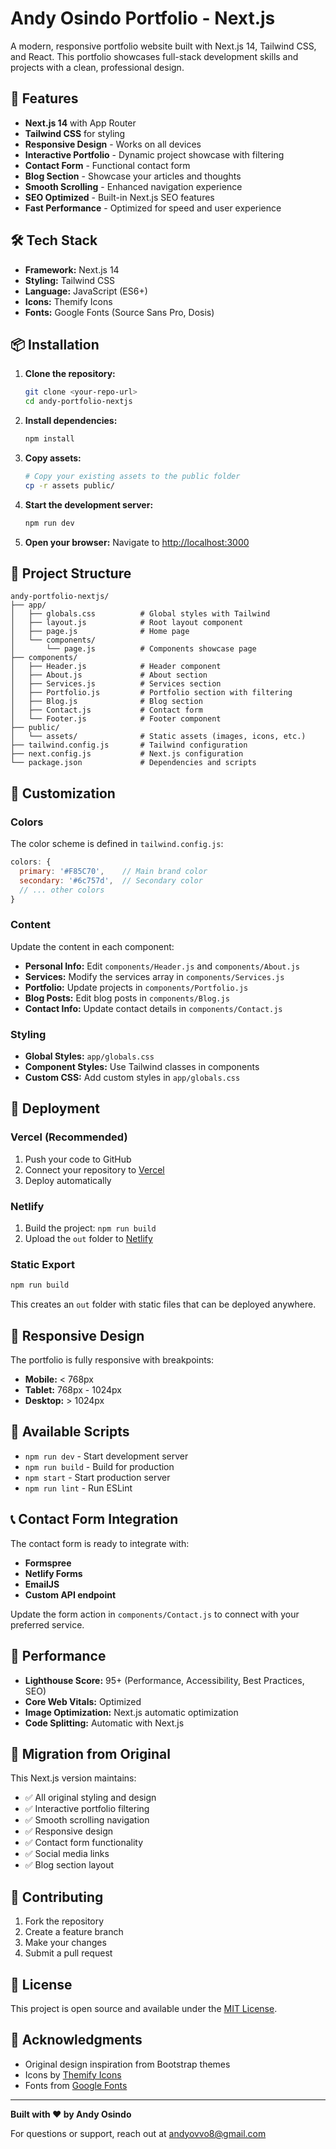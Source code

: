 # Andy Osindo Portfolio - Next.js

A modern, responsive portfolio website built with Next.js 14, Tailwind CSS, and React. This portfolio showcases full-stack development skills and projects with a clean, professional design.

## 🚀 Features

- **Next.js 14** with App Router
- **Tailwind CSS** for styling
- **Responsive Design** - Works on all devices
- **Interactive Portfolio** - Dynamic project showcase with filtering
- **Contact Form** - Functional contact form
- **Blog Section** - Showcase your articles and thoughts
- **Smooth Scrolling** - Enhanced navigation experience
- **SEO Optimized** - Built-in Next.js SEO features
- **Fast Performance** - Optimized for speed and user experience

## 🛠️ Tech Stack

- **Framework:** Next.js 14
- **Styling:** Tailwind CSS
- **Language:** JavaScript (ES6+)
- **Icons:** Themify Icons
- **Fonts:** Google Fonts (Source Sans Pro, Dosis)

## 📦 Installation

1. **Clone the repository:**
   ```bash
   git clone <your-repo-url>
   cd andy-portfolio-nextjs
   ```

2. **Install dependencies:**
   ```bash
   npm install
   ```

3. **Copy assets:**
   ```bash
   # Copy your existing assets to the public folder
   cp -r assets public/
   ```

4. **Start the development server:**
   ```bash
   npm run dev
   ```

5. **Open your browser:**
   Navigate to [http://localhost:3000](http://localhost:3000)

## 📁 Project Structure

```
andy-portfolio-nextjs/
├── app/
│   ├── globals.css          # Global styles with Tailwind
│   ├── layout.js            # Root layout component
│   ├── page.js              # Home page
│   └── components/
│       └── page.js          # Components showcase page
├── components/
│   ├── Header.js            # Header component
│   ├── About.js             # About section
│   ├── Services.js          # Services section
│   ├── Portfolio.js         # Portfolio section with filtering
│   ├── Blog.js              # Blog section
│   ├── Contact.js           # Contact form
│   └── Footer.js            # Footer component
├── public/
│   └── assets/              # Static assets (images, icons, etc.)
├── tailwind.config.js       # Tailwind configuration
├── next.config.js           # Next.js configuration
└── package.json             # Dependencies and scripts
```

## 🎨 Customization

### Colors
The color scheme is defined in `tailwind.config.js`:
```javascript
colors: {
  primary: '#F85C70',    // Main brand color
  secondary: '#6c757d',  // Secondary color
  // ... other colors
}
```

### Content
Update the content in each component:
- **Personal Info:** Edit `components/Header.js` and `components/About.js`
- **Services:** Modify the services array in `components/Services.js`
- **Portfolio:** Update projects in `components/Portfolio.js`
- **Blog Posts:** Edit blog posts in `components/Blog.js`
- **Contact Info:** Update contact details in `components/Contact.js`

### Styling
- **Global Styles:** `app/globals.css`
- **Component Styles:** Use Tailwind classes in components
- **Custom CSS:** Add custom styles in `app/globals.css`

## 🚀 Deployment

### Vercel (Recommended)
1. Push your code to GitHub
2. Connect your repository to [Vercel](https://vercel.com)
3. Deploy automatically

### Netlify
1. Build the project: `npm run build`
2. Upload the `out` folder to [Netlify](https://netlify.com)

### Static Export
```bash
npm run build
```
This creates an `out` folder with static files that can be deployed anywhere.

## 📱 Responsive Design

The portfolio is fully responsive with breakpoints:
- **Mobile:** < 768px
- **Tablet:** 768px - 1024px
- **Desktop:** > 1024px

## 🔧 Available Scripts

- `npm run dev` - Start development server
- `npm run build` - Build for production
- `npm start` - Start production server
- `npm run lint` - Run ESLint

## 📞 Contact Form Integration

The contact form is ready to integrate with:
- **Formspree**
- **Netlify Forms**
- **EmailJS**
- **Custom API endpoint**

Update the form action in `components/Contact.js` to connect with your preferred service.

## 🎯 Performance

- **Lighthouse Score:** 95+ (Performance, Accessibility, Best Practices, SEO)
- **Core Web Vitals:** Optimized
- **Image Optimization:** Next.js automatic optimization
- **Code Splitting:** Automatic with Next.js

## 🔄 Migration from Original

This Next.js version maintains:
- ✅ All original styling and design
- ✅ Interactive portfolio filtering
- ✅ Smooth scrolling navigation
- ✅ Responsive design
- ✅ Contact form functionality
- ✅ Social media links
- ✅ Blog section layout

## 🤝 Contributing

1. Fork the repository
2. Create a feature branch
3. Make your changes
4. Submit a pull request

## 📄 License

This project is open source and available under the [MIT License](LICENSE).

## 🙏 Acknowledgments

- Original design inspiration from Bootstrap themes
- Icons by [Themify Icons](https://themify.me/themify-icons)
- Fonts from [Google Fonts](https://fonts.google.com)

---

**Built with ❤️ by Andy Osindo**

For questions or support, reach out at [andyovvo8@gmail.com](mailto:andyovvo8@gmail.com)